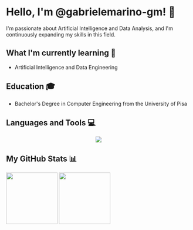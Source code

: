# Hello, I'm @gabrielemarino-gm! 👋

I'm passionate about Artificial Intelligence and Data Analysis, and I'm continuously expanding my skills in this field.

## What I'm currently learning 🌱
- Artificial Intelligence and Data Engineering

## Education 🎓
- Bachelor's Degree in Computer Engineering from the University of Pisa

## Languages and Tools 💻
<p align="center">
  <a href="https://skillicons.dev">
    <img src="https://skillicons.dev/icons?i=c,cpp,java,kotlin,py,php,js,html,css,tailwind,redis,mongodb,mysql,linux,idea,docker,vscode,)" />
  </a>
</p>

## My GitHub Stats 📊
<div align="center>
  <ul href="https://github.com/anuraghazra/github-readme-stats">
    <img height=140, src="https://github-readme-stats.vercel.app/api/top-langs/?username=gabrielemarino-gm&layout=compact&theme=dark&size_weight=0.5&count_weight=0.5">
    <img height=140, src = "https://github-readme-stats.vercel.app/api?username=gabrielemarino-gm&show_icons=true&theme=dark">
  </ul>
</div>



<!---
gabrielemarino-gm/gabrielemarino-gm is a ✨ special ✨ repository because its `README.md` (this file) appears on your GitHub profile.
You can click the Preview link to take a look at your changes.
--->

